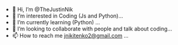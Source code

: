 - 👋 Hi, I’m @TheJustinNik
- 👀 I’m interested in Coding (Js and Python)...
- 🌱 I’m currently learning (Python) ...
- 💞️ I’m looking to collaborate with people and talk about coding...
- 📫 How to reach me jnikitenko2@gmail.com ...

<!---
TheJustinNik/TheJustinNik is a ✨ special ✨ repository because its `README.md` (this file) appears on your GitHub profile.
You can click the Preview link to take a look at your changes.
--->
